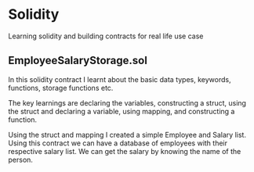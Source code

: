 # Solidity
 Learning solidity and building contracts for real life use case

## EmployeeSalaryStorage.sol

In this solidity contract I learnt about the basic data types, keywords, functions, storage functions etc.

The key learnings are declaring the variables, constructing a struct, using the struct and declaring a variable, using mapping, and constructing a function.

Using the struct and mapping I created a simple Employee and Salary list. Using this contract we can have a database of employees with their respective salary list. We can get the salary by knowing the name of the person.